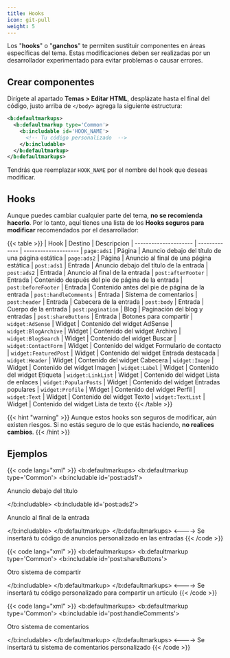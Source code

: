 ```yaml
---
title: Hooks
icon: git-pull
weight: 5
---
```


Los "**hooks**" o "**ganchos**" te permiten sustituir componentes en áreas específicas del tema. Estas modificaciones deben ser realizadas por un desarrollador experimentado para evitar problemas o causar errores.

## Crear componentes

Dirígete al apartado **Temas > Editar HTML**, desplázate hasta el final del código, justo arriba de `</body>` agrega la siguiente estructura:


```xml
<b:defaultmarkups>
  <b:defaultmarkup type='Common'>
    <b:includable id='HOOK_NAME'>
      <!-- Tu código personalizado  -->
    </b:includable>
  </b:defaultmarkup>
</b:defaultmarkups>
```

Tendrás que reemplazar `HOOK_NAME` por el nombre del hook que deseas modificar.

## Hooks

Aunque puedes cambiar cualquier parte del tema, **no se recomienda hacerlo**. Por lo tanto, aquí tienes una lista de los **Hooks seguros para modificar** recomendados por el desarrollador:


{{< table >}}
| Hook                  | Destino       | Descripcion
| --------------------- | ------------- | --------------------
| `page:ads1`           | Página        | Anuncio debajo del título de una página estática
| `page:ads2`           | Página        | Anuncio al final de una página estática
| `post:ads1`           | Entrada       | Anuncio debajo del título de la entrada
| `post:ads2`           | Entrada       | Anuncio al final de la entrada
| `post:afterFooter`    | Entrada       | Contenido después del pie de página de la entrada
| `post:beforeFooter`   | Entrada       | Contenido antes del pie de página de la entrada
| `post:handleComments` | Entrada       | Sistema de comentarios
| `post:header`         | Entrada       | Cabecera de la entrada
| `post:body`           | Entrada       | Cuerpo de la entrada
| `post:pagination`     | Blog          | Paginación del blog y entradas
| `post:shareButtons`   | Entrada       | Botones para compartir
| `widget:AdSense`      | Widget        | Contenido del widget AdSense
| `widget:BlogArchive`  | Widget        | Contenido del widget Archivo
| `widget:BlogSearch`   | Widget        | Contenido del widget Buscar
| `widget:ContactForm`  | Widget        | Contenido del widget Formulario de contacto
| `widget:FeaturedPost` | Widget        | Contenido del widget Entrada destacada
| `widget:Header`       | Widget        | Contenido del widget Cabecera
| `widget:Image`        | Widget        | Contenido del widget Imagen
| `widget:Label`        | Widget        | Contenido del widget Etiqueta
| `widget:LinkList`     | Widget        | Contenido del widget Lista de enlaces
| `widget:PopularPosts` | Widget        | Contenido del widget Entradas populares
| `widget:Profile`      | Widget        | Contenido del widget Perfil
| `widget:Text`         | Widget        | Contenido del widget Texto
| `widget:TextList`     | Widget        | Contenido del widget Lista de texto
{{< /table >}}

{{< hint "warning" >}}
Aunque estos hooks son seguros de modificar, aún existen riesgos. Si no estás seguro de lo que estás haciendo, **no realices cambios**.
{{< /hint >}}

## Ejemplos

{{< code lang="xml" >}}
<b:defaultmarkups>
  <b:defaultmarkup type='Common'>
    <b:includable id='post:ads1'>
      <p>Anuncio debajo del título</p>
    </b:includable>
    <b:includable id='post:ads2'>
      <p>Anuncio al final de la entrada</p>
    </b:includable>
  </b:defaultmarkup>
</b:defaultmarkups>
<---->
Se insertará tu código de anuncios personalizado en las entradas
{{< /code >}}


{{< code lang="xml" >}}
<b:defaultmarkups>
  <b:defaultmarkup type='Common'>
    <b:includable id='post:shareButtons'>
      <p>Otro sistema de compartir</p>
    </b:includable>
  </b:defaultmarkup>
</b:defaultmarkups>
<---->
Se insertará tu código personalizado para compartir un articulo
{{< /code >}}


{{< code lang="xml" >}}
<b:defaultmarkups>
  <b:defaultmarkup type='Common'>
    <b:includable id='post:handleComments'>
      <p>Otro sistema de comentarios</p>
    </b:includable>
  </b:defaultmarkup>
</b:defaultmarkups>
<---->
Se insertará tu sistema de comentarios personalizado
{{< /code >}}
